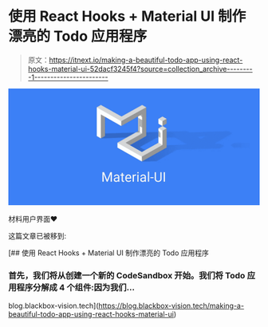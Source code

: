 # 使用 React Hooks + Material UI 制作漂亮的 Todo 应用程序

> 原文：<https://itnext.io/making-a-beautiful-todo-app-using-react-hooks-material-ui-52dacf3245f4?source=collection_archive---------1----------------------->

![](img/5b5a73368f8b9f19532911fdb898b61b.png)

材料用户界面❤

这篇文章已被移到:

[](https://blog.blackbox-vision.tech/making-a-beautiful-todo-app-using-react-hooks-material-ui) [## 使用 React Hooks + Material UI 制作漂亮的 Todo 应用程序

### 首先，我们将从创建一个新的 CodeSandbox 开始。我们将 Todo 应用程序分解成 4 个组件:因为我们…

blog.blackbox-vision.tech](https://blog.blackbox-vision.tech/making-a-beautiful-todo-app-using-react-hooks-material-ui)
